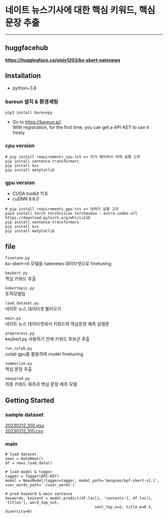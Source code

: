 # 네이트 뉴스기사에 대한 핵심 키워드, 핵심 문장 추출

---

## huggfacehub
**https://huggingface.co/sinjy1203/ko-sbert-natenews**

## Installation
- python=3.8

### bareun 설치 & 환경세팅
```commandline
pip3 install bareunpy
```
- Go to https://bareun.ai/.  
With registration, for the first time, you can get a API-KEY to use it freely.

### cpu version  
```
# pip install requirements_cpu.txt => 이거 에러떠서 아래 실행 고우
pip install sentence-transformers
pip install kss
pip install matplotlib
```

### gpu version  
- CUDA toolkit 11.6
- cuDNN 8.6.0
```
# pip install requirements_gpu.txt => 아래거 실행 고우
pip3 install torch torchvision torchaudio --extra-index-url https://download.pytorch.org/whl/cu116
pip install sentence-transformers
pip install kss
pip install matplotlib
```


## file
`finetune.py`  
ko-sbert-nli 모델을 natenews 데이터셋으로 finetuning  

`keybert.py`  
핵심 키워드 추출

`kobertopic.py`  
토픽모델링

`load_dataset.py`  
네이트 뉴스 데이터셋 불러오기  

`main.py`  
네이트 뉴스 데이터셋에서 키워드와 핵심문장 예측 실행문

`preprocess.py`  
keybert.py 사용하기 전에 키워드 후보군 추출  

`run_colab.py`  
colab gpu를 활용하여 model finetuning  

`summarize.py`  
핵심 문장 추출

`newspred.py`  
최종 키워드 예측과 핵심 문장 예측 모델

## Getting Started
### sample dataset 
[20230212_100.xlsx](https://docs.google.com/spreadsheets/d/1SbKPI4Y0O6xgrYXHFIu8u-l9ucr5O45Q/edit?usp=share_link&ouid=104879418112776533120&rtpof=true&sd=true)  
[20230212_100.csv](https://drive.google.com/file/d/1De0uG-F9L916WAXN9yRfknhvwTjbeGUf/view?usp=share_link)

### main
```
# load dataset
news = NateNews()
df = news.load_data()

# load model & tagger
tagger = Tagger(API-KEY)
model = NewsModel(tagger=tagger, model_path='bongsoo/kpf-sbert-v1.1', user_words_path='./user_words')

# pred keyword & main sentence 
keywords, keysent = model.predict(df.loc[i, 'contents'], df.loc[i, 'titles'], word_top_n=5,
                                        sent_top_n=2, title_w=0.5, diversity=0)
```
